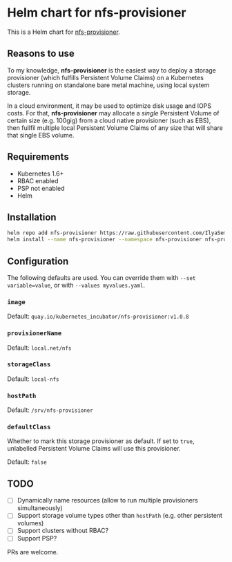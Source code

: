 # Helm chart for nfs-provisioner

This is a Helm chart for [nfs-provisioner](https://github.com/kubernetes-incubator/external-storage/tree/master/nfs).

## Reasons to use

To my knowledge, **nfs-provisioner** is the easiest way to deploy a storage provisioner (which fulfills Persistent Volume Claims) on a Kubernetes clusters running on standalone bare metal machine, using local system storage.

In a cloud environment, it may be used to optimize disk usage and IOPS costs. For that, **nfs-provisioner** may allocate a *single* Persistent Volume of certain size (e.g. 100gig) from a cloud native provisioner (such as EBS), then fullfil multiple local Persistent Volume Claims of any size that will share that single EBS volume.

## Requirements

* Kubernetes 1.6+
* RBAC enabled
* PSP not enabled
* Helm

## Installation

```sh
helm repo add nfs-provisioner https://raw.githubusercontent.com/IlyaSemenov/nfs-provisioner-chart/master/repo
helm install --name nfs-provisioner --namespace nfs-provisioner nfs-provisioner/nfs-provisioner
```

## Configuration

The following defaults are used. You can override them with `--set variable=value`, or with `--values myvalues.yaml`.

### `image`

Default: `quay.io/kubernetes_incubator/nfs-provisioner:v1.0.8`

### `provisionerName`

Default: `local.net/nfs`

### `storageClass`

Default: `local-nfs`

### `hostPath`

Default: `/srv/nfs-provisioner`

### `defaultClass`

Whether to mark this storage provisioner as default. If set to `true`, unlabelled Persistent Volume Claims will use this provisioner.

Default: `false`

## TODO

* [ ] Dynamically name resources (allow to run multiple provisioners simultaneously)
* [ ] Support storage volume types other than `hostPath` (e.g. other persistent volumes)
* [ ] Support clusters without RBAC?
* [ ] Support PSP?

PRs are welcome.

